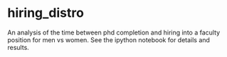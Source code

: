 # hiring_distro

An analysis of the time between phd completion and hiring into a faculty position for men vs women. See the ipython notebook for details and results.
